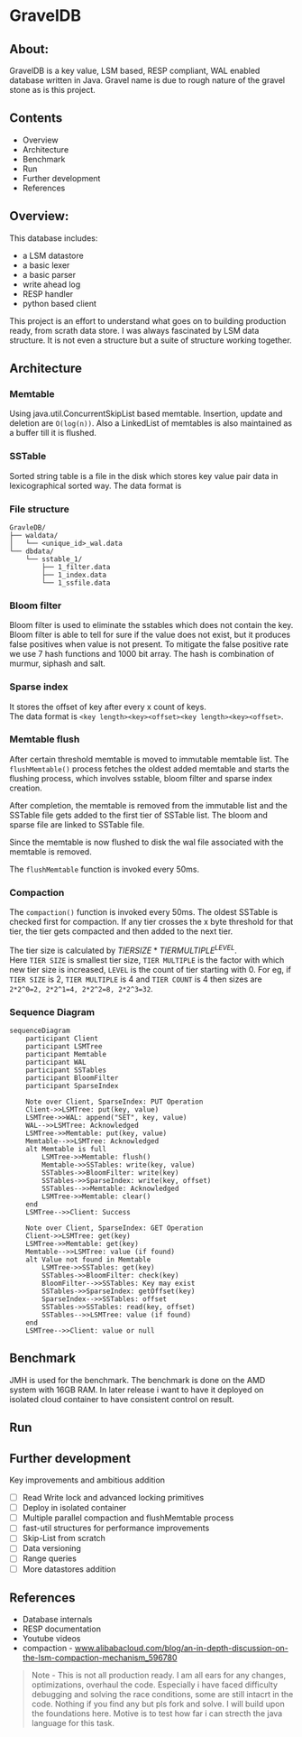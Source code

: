 # GravelDB

## About:
GravelDB is a key value, LSM based, RESP compliant, WAL enabled database written in Java. Gravel name is due to rough nature of the gravel stone as is this project. 

## Contents
- Overview
- Architecture
- Benchmark
- Run
- Further development
- References

## Overview:
This database includes:
- a LSM datastore
- a basic lexer
- a basic parser
- write ahead log
- RESP handler
- python based client

This project is an effort to understand what goes on to building production ready, from scrath data store. I was always fascinated by LSM data structure. It is not even a structure but a suite of structure working together.

## Architecture
### Memtable
Using java.util.ConcurrentSkipList based memtable. Insertion, update and deletion are `O(log(n))`. 
Also a LinkedList of memtables is also maintained as a buffer till it is flushed.

### SSTable
Sorted string table is a file in the disk which stores key value pair data in lexicographical sorted way. 
The data format is

### File structure
```
GravleDB/  
├── waldata/  
│   └── <unique_id>_wal.data  
└── dbdata/  
    └── sstable_1/  
        ├── 1_filter.data  
        ├── 1_index.data  
        └── 1_ssfile.data  
```

### Bloom filter
Bloom filter is used to eliminate the sstables which does not contain the key.  
Bloom filter is able to tell for sure if the value does not exist, but it produces false positives when value is not present.
To mitigate the false positive rate we use 7 hash functions and 1000 bit array. The hash is combination of murmur, siphash and salt.

### Sparse index
It stores the offset of key after every x count of keys.  
The data format is ```<key length><key><offset><key length><key><offset>```.

### Memtable flush
After certain threshold memtable is moved to immutable memtable list. The ```flushMemtable()``` process fetches the oldest added memtable and starts the flushing process, which involves sstable, bloom filter and sparse index creation.  

After completion, the memtable is removed from the immutable list and the SSTable file gets added to the first tier of SSTable list. The bloom and sparse file are linked to SSTable file.  

Since the memtable is now flushed to disk the wal file associated with the memtable is removed.  

The ```flushMemtable``` function is invoked every 50ms.

### Compaction
The ```compaction()``` function is invoked every 50ms. The oldest SSTable is checked first for compaction. If any tier crosses the x byte threshold for that tier,  the tier gets compacted and then added to the next tier.  

The tier size is calculated by $TIER SIZE * TIER MULTIPLE^{LEVEL}$.  
Here ```TIER SIZE``` is smallest tier size, ```TIER MULTIPLE``` is the factor with which new tier size is increased, ```LEVEL``` is the count of tier starting with 0. For eg, if ```TIER SIZE``` is 2, ```TIER MULTIPLE``` is 4 and ```TIER COUNT``` is 4 then sizes are ```2*2^0=2, 2*2^1=4, 2*2^2=8, 2*2^3=32```.

### Sequence Diagram
```mermaid
sequenceDiagram
    participant Client
    participant LSMTree
    participant Memtable
    participant WAL
    participant SSTables
    participant BloomFilter
    participant SparseIndex

    Note over Client, SparseIndex: PUT Operation
    Client->>LSMTree: put(key, value)
    LSMTree->>WAL: append("SET", key, value)
    WAL-->>LSMTree: Acknowledged
    LSMTree->>Memtable: put(key, value)
    Memtable-->>LSMTree: Acknowledged
    alt Memtable is full
        LSMTree->>Memtable: flush()
        Memtable->>SSTables: write(key, value)
        SSTables->>BloomFilter: write(key)
        SSTables->>SparseIndex: write(key, offset)
        SSTables-->>Memtable: Acknowledged
        LSMTree->>Memtable: clear()
    end
    LSMTree-->>Client: Success

    Note over Client, SparseIndex: GET Operation
    Client->>LSMTree: get(key)
    LSMTree->>Memtable: get(key)
    Memtable-->>LSMTree: value (if found)
    alt Value not found in Memtable
        LSMTree->>SSTables: get(key)
        SSTables->>BloomFilter: check(key)
        BloomFilter-->>SSTables: Key may exist
        SSTables->>SparseIndex: getOffset(key)
        SparseIndex-->>SSTables: offset
        SSTables->>SSTables: read(key, offset)
        SSTables-->>LSMTree: value (if found)
    end
    LSMTree-->>Client: value or null
```

## Benchmark
JMH is used for the benchmark. The benchmark is done on the AMD system with 16GB RAM. In later release i want to have it deployed on isolated cloud container to have consistent control on result.

## Run

## Further development
Key improvements and ambitious addition
-[ ] Read Write lock and advanced locking primitives
-[ ] Deploy in isolated container
-[ ] Multiple parallel compaction and flushMemtable process
-[ ] fast-util structures for performance improvements
-[ ] Skip-List from scratch
-[ ] Data versioning
-[ ] Range queries
-[ ] More datastores addition 

## References
- Database internals
- RESP documentation
- Youtube videos
- compaction -  www.alibabacloud.com/blog/an-in-depth-discussion-on-the-lsm-compaction-mechanism_596780

> Note - This is not all production ready. I am all ears for any changes, optimizations, overhaul the code. Especially i have faced difficulty debugging and solving the race conditions, some are still intacrt in the code. Nothing if you find any but pls fork and solve. I will build upon the foundations here. Motive is to test how far i can strecth the java language for this task. 
> 